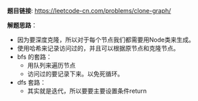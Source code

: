 **题目链接**: https://leetcode-cn.com/problems/clone-graph/    

**解题思路**：
* 因为要深度克隆，所以对于每个节点我们都需要用Node类来生成。
* 使用哈希来记录访问过的，并且可以根据原节点和克隆节点。
* bfs 的套路：
  * 用队列来遍历节点
  * 访问过的要记录下来。以免死循环。
* dfs 套路：
  * 其实就是迭代，所以要要主要设置条件return 
